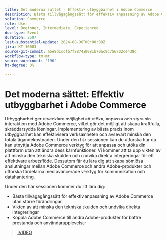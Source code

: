 ```yaml
---
title: Det moderna sättet - Effektiv utbyggbarhet i Adobe Commerce
description: Bästa tillvägagångssätt för effektiv anpassning av Adobe Commerce utan större förändringar Vikten av att minska den tekniska skulden och undvika direkta integreringar Hur man kopplar Adobe Commerce till andra Adobe-produkter för bättre prestanda och användarupplevelser
solution: Commerce
role: User
level: Beginner, Intermediate, Experienced
doc-type: Event
duration: 2507
last-substantial-update: 2024-08-30T00:00:00Z
jira: KT-16083
source-git-commit: a5e8d1ccfb7f8874a0081b70ac8c756702ce438d
workflow-type: tm+mt
source-wordcount: '196'
ht-degree: 0%

---
```



# Det moderna sättet: Effektiv utbyggbarhet i Adobe Commerce

Utbyggbarhet ger utvecklare möjlighet att utöka, anpassa och styra sin interaktion med Adobe Commerce, vilket gör det möjligt att skapa kraftfulla, skräddarsydda lösningar. Implementering av bästa praxis inom utbyggbarhet kan effektivisera verksamheten och avsevärt minska den totala ägandekostnaden. Under den här sessionen kan du utforska hur du kan utnyttja Adobe Commerce verktyg för att anpassa och utöka din plattform utan att ändra dess kärnfunktioner. Vi kommer att ta upp vikten av att minska den tekniska skulden och undvika direkta integreringar för ett effektivare arbetsflöde. Dessutom får du lära dig att skapa sömlösa anslutningar mellan Adobe Commerce och andra Adobe-produkter och utforska fördelarna med avancerade verktyg för kommunikation och datahantering.

Under den här sessionen kommer du att lära dig:

* Bästa tillvägagångssätt för effektiv anpassning av Adobe Commerce utan större förändringar
* Vikten av att minska den tekniska skulden och undvika direkta integreringar
* Koppla Adobe Commerce till andra Adobe-produkter för bättre prestanda och användarupplevelser

>[!VIDEO](https://video.tv.adobe.com/v/3433147/?learn=on)
